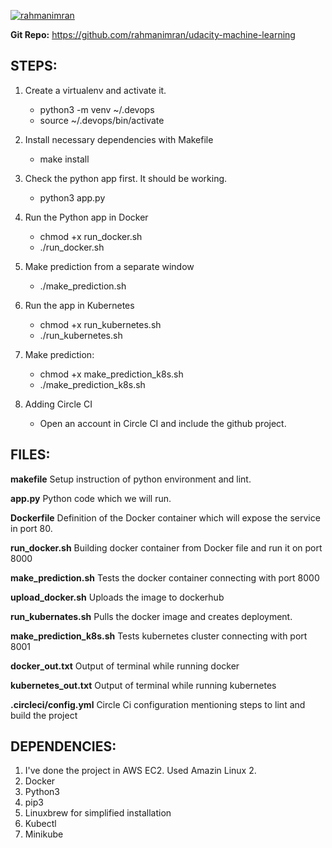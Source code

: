 [![rahmanimran](https://circleci.com/gh/rahmanimran/udacity-machine-learning.svg?style=svg)](https://circleci.com/gh/rahmanimran/udacity-machine-learning)

**Git Repo:** https://github.com/rahmanimran/udacity-machine-learning

## STEPS:

1. Create a virtualenv and activate it.
	- python3 -m venv ~/.devops
	- source ~/.devops/bin/activate   

2. Install necessary dependencies with Makefile
	- make install

3. Check the python app first. It should be working.
	- python3 app.py

4. Run the Python app in Docker
	- chmod +x run_docker.sh
	- ./run_docker.sh
	
5. Make prediction from a separate window
	- ./make_prediction.sh

6. Run the app in Kubernetes
	- chmod +x run_kubernetes.sh
	- ./run_kubernetes.sh

7. Make prediction:
	- chmod +x make_prediction_k8s.sh
	- ./make_prediction_k8s.sh
	
8. Adding Circle CI
	- Open an account in Circle CI and include the github project.


## FILES:

**makefile**
	Setup instruction of python environment and lint.

**app.py**
	Python code which we will run.

**Dockerfile**
	Definition of the Docker container which will expose the service in port 80.

**run_docker.sh**
	Building docker container from Docker file and run it on port 8000

**make_prediction.sh**
	Tests the docker container connecting with port 8000

**upload_docker.sh**
	Uploads the image to dockerhub

**run_kubernates.sh**
	Pulls the docker image and creates deployment.

**make_prediction_k8s.sh**
	Tests kubernetes cluster connecting with port 8001

**docker_out.txt**
	Output of terminal while running docker

**kubernetes_out.txt**
	Output of terminal while running kubernetes

**.circleci/config.yml**
	Circle Ci configuration mentioning steps to lint and build the project

## DEPENDENCIES:
1. I've done the project in AWS EC2. Used Amazin Linux 2.
2. Docker
3. Python3
4. pip3
5. Linuxbrew for simplified installation
6. Kubectl
7. Minikube
